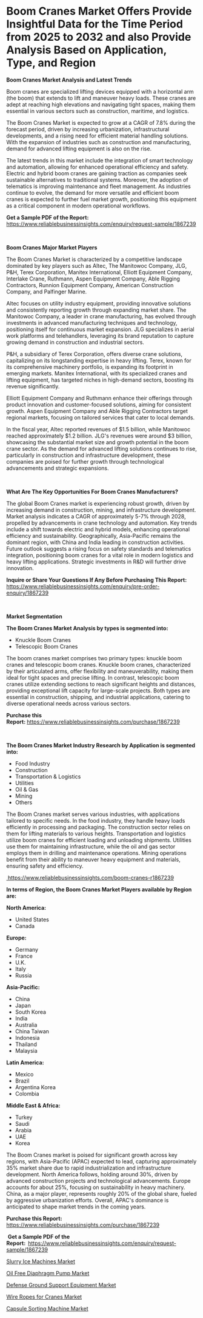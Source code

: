 <p><h1>Boom Cranes Market Offers Provide Insightful Data for the Time Period from 2025 to 2032 and also Provide Analysis Based on Application, Type, and Region</h1></p><p><strong>Boom Cranes Market Analysis and Latest Trends</strong></p>
<p><p>Boom cranes are specialized lifting devices equipped with a horizontal arm (the boom) that extends to lift and maneuver heavy loads. These cranes are adept at reaching high elevations and navigating tight spaces, making them essential in various sectors such as construction, maritime, and logistics. </p><p>The Boom Cranes Market is expected to grow at a CAGR of 7.8% during the forecast period, driven by increasing urbanization, infrastructural developments, and a rising need for efficient material handling solutions. With the expansion of industries such as construction and manufacturing, demand for advanced lifting equipment is also on the rise. </p><p>The latest trends in this market include the integration of smart technology and automation, allowing for enhanced operational efficiency and safety. Electric and hybrid boom cranes are gaining traction as companies seek sustainable alternatives to traditional systems. Moreover, the adoption of telematics is improving maintenance and fleet management. As industries continue to evolve, the demand for more versatile and efficient boom cranes is expected to further fuel market growth, positioning this equipment as a critical component in modern operational workflows.</p></p>
<p><strong>Get a Sample PDF of the Report:&nbsp;</strong> <a href="https://www.reliablebusinessinsights.com/enquiry/request-sample/1867239?utm_campaign=1121&utm_medium=2&utm_source=Github&utm_content=ia&utm_term=19022025&utm_id=boom-cranes">https://www.reliablebusinessinsights.com/enquiry/request-sample/1867239</a></p>
<p>&nbsp;</p>
<p><strong>Boom Cranes Major Market Players</strong></p>
<p><p>The Boom Cranes Market is characterized by a competitive landscape dominated by key players such as Altec, The Manitowoc Company, JLG, P&H, Terex Corporation, Manitex International, Elliott Equipment Company, Interlake Crane, Ruthmann, Aspen Equipment Company, Able Rigging Contractors, Runnion Equipment Company, American Construction Company, and Palfinger Marine. </p><p>Altec focuses on utility industry equipment, providing innovative solutions and consistently reporting growth through expanding market share. The Manitowoc Company, a leader in crane manufacturing, has evolved through investments in advanced manufacturing techniques and technology, positioning itself for continuous market expansion. JLG specializes in aerial work platforms and telehandlers, leveraging its brand reputation to capture growing demand in construction and industrial sectors. </p><p>P&H, a subsidiary of Terex Corporation, offers diverse crane solutions, capitalizing on its longstanding expertise in heavy lifting. Terex, known for its comprehensive machinery portfolio, is expanding its footprint in emerging markets. Manitex International, with its specialized cranes and lifting equipment, has targeted niches in high-demand sectors, boosting its revenue significantly.</p><p>Elliott Equipment Company and Ruthmann enhance their offerings through product innovation and customer-focused solutions, aiming for consistent growth. Aspen Equipment Company and Able Rigging Contractors target regional markets, focusing on tailored services that cater to local demands.</p><p>In the fiscal year, Altec reported revenues of $1.5 billion, while Manitowoc reached approximately $1.2 billion. JLG's revenues were around $3 billion, showcasing the substantial market size and growth potential in the boom crane sector. As the demand for advanced lifting solutions continues to rise, particularly in construction and infrastructure development, these companies are poised for further growth through technological advancements and strategic expansions.</p></p>
<p>&nbsp;</p>
<p><strong>What Are The Key Opportunities For Boom Cranes Manufacturers?</strong></p>
<p><p>The global Boom Cranes market is experiencing robust growth, driven by increasing demand in construction, mining, and infrastructure development. Market analysis indicates a CAGR of approximately 5-7% through 2028, propelled by advancements in crane technology and automation. Key trends include a shift towards electric and hybrid models, enhancing operational efficiency and sustainability. Geographically, Asia-Pacific remains the dominant region, with China and India leading in construction activities. Future outlook suggests a rising focus on safety standards and telematics integration, positioning boom cranes for a vital role in modern logistics and heavy lifting applications. Strategic investments in R&D will further drive innovation.</p></p>
<p><strong>Inquire or Share Your Questions If Any Before Purchasing This Report:</strong> <a href="https://www.reliablebusinessinsights.com/enquiry/pre-order-enquiry/1867239?utm_campaign=1121&utm_medium=2&utm_source=Github&utm_content=ia&utm_term=19022025&utm_id=boom-cranes">https://www.reliablebusinessinsights.com/enquiry/pre-order-enquiry/1867239</a></p>
<p>&nbsp;</p>
<p><strong>Market Segmentation</strong></p>
<p><strong>The Boom Cranes Market Analysis by types is segmented into:</strong></p>
<p><ul><li>Knuckle Boom Cranes</li><li>Telescopic Boom Cranes</li></ul></p>
<p><p>The boom cranes market comprises two primary types: knuckle boom cranes and telescopic boom cranes. Knuckle boom cranes, characterized by their articulated arms, offer flexibility and maneuverability, making them ideal for tight spaces and precise lifting. In contrast, telescopic boom cranes utilize extending sections to reach significant heights and distances, providing exceptional lift capacity for large-scale projects. Both types are essential in construction, shipping, and industrial applications, catering to diverse operational needs across various sectors.</p></p>
<p><strong>Purchase this Report:&nbsp;</strong><a href="https://www.reliablebusinessinsights.com/purchase/1867239?utm_campaign=1121&utm_medium=2&utm_source=Github&utm_content=ia&utm_term=19022025&utm_id=boom-cranes">https://www.reliablebusinessinsights.com/purchase/1867239</a></p>
<p>&nbsp;</p>
<p><strong>The Boom Cranes Market Industry Research by Application is segmented into:</strong></p>
<p><ul><li>Food Industry</li><li>Construction</li><li>Transportation & Logistics</li><li>Utilities</li><li>Oil & Gas</li><li>Mining</li><li>Others</li></ul></p>
<p><p>The Boom Cranes market serves various industries, with applications tailored to specific needs. In the food industry, they handle heavy loads efficiently in processing and packaging. The construction sector relies on them for lifting materials to various heights. Transportation and logistics utilize boom cranes for efficient loading and unloading shipments. Utilities use them for maintaining infrastructure, while the oil and gas sector employs them in drilling and maintenance operations. Mining operations benefit from their ability to maneuver heavy equipment and materials, ensuring safety and efficiency.</p></p>
<p><a href="https://www.reliablebusinessinsights.com/boom-cranes-r1867239?utm_campaign=1121&utm_medium=2&utm_source=Github&utm_content=ia&utm_term=19022025&utm_id=boom-cranes">&nbsp;https://www.reliablebusinessinsights.com/boom-cranes-r1867239</a></p>
<p><strong>In terms of Region, the Boom Cranes Market Players available by Region are:</strong></p>
<p>
    <p> <strong> North America: </strong>
        <ul>
            <li>United States</li>
            <li>Canada</li>
        </ul>
        </p> 
    <p> <strong> Europe: </strong>
        <ul>
            <li>Germany</li>
            <li>France</li>
            <li>U.K.</li>
            <li>Italy</li>
            <li>Russia</li>
        </ul>
        </p> 
    <p> <strong> Asia-Pacific: </strong>
        <ul>
            <li>China</li>
            <li>Japan</li>
            <li>South Korea</li>
            <li>India</li>
            <li>Australia</li>
            <li>China Taiwan</li>
            <li>Indonesia</li>
            <li>Thailand</li>
            <li>Malaysia</li>
        </ul>
        </p> 
    <p> <strong> Latin America: </strong>
        <ul>
            <li>Mexico</li>
            <li>Brazil</li>
            <li>Argentina Korea</li>
            <li>Colombia</li>
        </ul>
        </p> 
    <p> <strong> Middle East & Africa: </strong>
        <ul>
            <li>Turkey</li>
            <li>Saudi</li>
            <li>Arabia</li>
            <li>UAE</li>
            <li>Korea</li>
        </ul>
    </p>
    </p>
<p><p>The Boom Cranes market is poised for significant growth across key regions, with Asia-Pacific (APAC) expected to lead, capturing approximately 35% market share due to rapid industrialization and infrastructure development. North America follows, holding around 30%, driven by advanced construction projects and technological advancements. Europe accounts for about 25%, focusing on sustainability in heavy machinery. China, as a major player, represents roughly 20% of the global share, fueled by aggressive urbanization efforts. Overall, APAC's dominance is anticipated to shape market trends in the coming years.</p></p>
<p><strong>Purchase this Report: </strong><a href="https://www.reliablebusinessinsights.com/purchase/1867239?utm_campaign=1121&utm_medium=2&utm_source=Github&utm_content=ia&utm_term=19022025&utm_id=boom-cranes">https://www.reliablebusinessinsights.com/purchase/1867239</a></p>
<p>&nbsp;<strong>Get a Sample PDF of the Report:&nbsp;&nbsp;</strong><a href="https://www.reliablebusinessinsights.com/enquiry/request-sample/1867239?utm_campaign=1121&utm_medium=2&utm_source=Github&utm_content=ia&utm_term=19022025&utm_id=boom-cranes">https://www.reliablebusinessinsights.com/enquiry/request-sample/1867239</a></p>
<p><strong></strong></p>
<p><p><a href="https://github.com/yombostebel/Market-Research-Report-List-1/blob/main/slurry-ice-machines-market.md?utm_campaign=1121&utm_medium=2&utm_source=Github&utm_content=ia&utm_term=19022025&utm_id=boom-cranes">Slurry Ice Machines Market</a></p><p><a href="https://github.com/braidvasut51/Market-Research-Report-List-1/blob/main/oil-free-diaphragm-pump-market.md?utm_campaign=1121&utm_medium=2&utm_source=Github&utm_content=ia&utm_term=19022025&utm_id=boom-cranes">Oil Free Diaphragm Pump Market</a></p><p><a href="https://github.com/mateyappiazo/Market-Research-Report-List-1/blob/main/defense-ground-support-equipment-market.md?utm_campaign=1121&utm_medium=2&utm_source=Github&utm_content=ia&utm_term=19022025&utm_id=boom-cranes">Defense Ground Support Equipment Market</a></p><p><a href="https://github.com/eissaebanye3/Market-Research-Report-List-1/blob/main/wire-ropes-for-cranes-market.md?utm_campaign=1121&utm_medium=2&utm_source=Github&utm_content=ia&utm_term=19022025&utm_id=boom-cranes">Wire Ropes for Cranes Market</a></p><p><a href="https://github.com/albagekunnur/Market-Research-Report-List-1/blob/main/capsule-sorting-machine-market.md?utm_campaign=1121&utm_medium=2&utm_source=Github&utm_content=ia&utm_term=19022025&utm_id=boom-cranes">Capsule Sorting Machine Market</a></p></p>